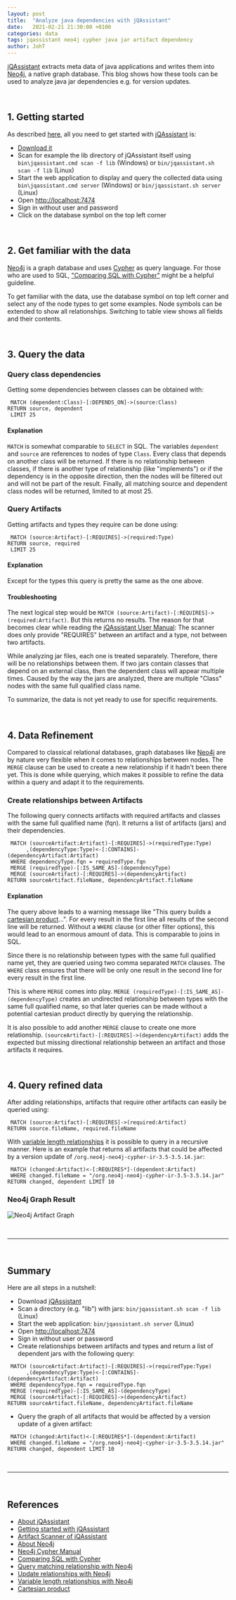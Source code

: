 ```yaml
---
layout: post
title:  "Analyze java dependencies with jQAssistant"
date:   2021-02-21 21:30:00 +0100
categories: data
tags: jqassistant neo4j cypher java jar artifact dependency
author: JohT
---
```


[jQAssistant][jqassistant] extracts meta data of java applications 
and writes them into [Neo4j][neo4j], a native graph database. This blog shows how these tools can be
used to analyze java jar dependencies e.g. for version updates.

<br>

## 1. Getting started
As described [here][jqassistant getting started], all you need to get started with [jQAssistant][jqassistant getting started] is:
- [Download it][jqassistant getting started] 
- Scan for example the lib directory of jQAssistant itself using `bin\jqassistant.cmd scan -f lib` (Windows) or `bin/jqassistant.sh scan -f lib` (Linux)
- Start the web application to display and query the collected data using `bin\jqassistant.cmd server` (Windows) or `bin/jqassistant.sh server` (Linux)
- Open [http://localhost:7474](http://localhost:7474)
- Sign in without user and password
- Click on the database symbol on the top left corner

<br>

## 2. Get familiar with the data

[Neo4j][neo4j] is a graph database and uses [Cypher][neo4j cypher manual] as query language.
For those who are used to SQL, ["Comparing SQL with Cypher"][neo4j sql to cypher] might be a helpful guideline.

To get familiar with the data, use the database symbol on top left corner and select any of the node types to
get some examples. Node symbols can be extended to show all relationships. Switching to table view shows all fields and their contents. 

<br>

## 3. Query the data

### Query class dependencies
Getting some dependencies between classes can be obtained with:
```
 MATCH (dependent:Class)-[:DEPENDS_ON]->(source:Class) 
RETURN source, dependent 
 LIMIT 25
```

#### Explanation

`MATCH` is somewhat comparable to `SELECT` in SQL. 
The variables `dependent` and `source` are references to nodes of type `Class`.
Every class that depends on another class will be returned.
If there is no relationship between classes, if there is another type of relationship (like "implements") 
or if the dependency is in the opposite direction, then the nodes will be filtered out and will not be part of the result. Finally, all matching source and dependent class nodes will be returned, limited to at most 25.


### Query Artifacts
Getting artifacts and types they require can be done using:
```
 MATCH (source:Artifact)-[:REQUIRES]->(required:Type) 
RETURN source, required 
 LIMIT 25
```

#### Explanation

Except for the types this query is pretty the same as the one above. 

#### Troubleshooting

The next logical step would be `MATCH (source:Artifact)-[:REQUIRES]->(required:Artifact)`.
But this returns no results. The reason for that becomes clear while reading the [jQAssistant User Manual][jqassistant artifact scanner]: The scanner does only provide "REQUIRES" between an artifact and a type, 
not between two artifacts.

While analyzing jar files, each one is treated separately. Therefore, there will be no relationships between them.
If two jars contain classes that depend on an external class, then the dependent class will appear multiple times.
Caused by the way the jars are analyzed, there are multiple "Class" nodes with the same full qualified class name.

To summarize, the data is not yet ready to use for specific requirements.

<br>

## 4. Data Refinement
Compared to classical relational databases, graph databases like [Neo4j][neo4j] are by nature very flexible 
when it comes to relationships between nodes. The `MERGE` clause can be used to create a new
relationship if it hadn't been there yet. This is done while querying, which makes it possible to refine the
data within a query and adapt it to the requirements. 

### Create relationships between Artifacts

The following query connects artifacts with required artifacts and classes with the same full qualified name (fqn). It returns a list of artifacts (jars) and their dependencies.
```
 MATCH (sourceArtifact:Artifact)-[:REQUIRES]->(requiredType:Type) 
      ,(dependencyType:Type)<-[:CONTAINS]-(dependencyArtifact:Artifact)
 WHERE dependencyType.fqn = requiredType.fqn
 MERGE (requiredType)-[:IS_SAME_AS]-(dependencyType)
 MERGE (sourceArtifact)-[:REQUIRES]->(dependencyArtifact)
RETURN sourceArtifact.fileName, dependencyArtifact.fileName
```

#### Explanation

The query above leads to a warning message like "This query builds a [cartesian product][cartesian product]...".
For every result in the first line all results of the second line will be returned.
Without a `WHERE` clause (or other filter options), this would lead to an enormous amount of data.
This is comparable to joins in SQL.

Since there is no relationship between types with the same full qualified name yet, they are queried 
using two comma separated `MATCH` clauses. The `WHERE` class ensures that there will be
only one result in the second line for every result in the first line.

This is where `MERGE` comes into play. `MERGE (requiredType)-[:IS_SAME_AS]-(dependencyType)` 
creates an undirected relationship between types with the same full qualified name, 
so that later queries can be made without a potential cartesian product directly by querying the relationship.

It is also possible to add another `MERGE` clause to create one more relationship. 
`(sourceArtifact)-[:REQUIRES]->(dependencyArtifact)` adds the expected but missing directional relationship
between an artifact and those artifacts it requires.

<br>

## 4. Query refined data

After adding relationships, artifacts that require other artifacts can easily be queried using:

```
 MATCH (source:Artifact)-[:REQUIRES]->(required:Artifact) 
RETURN source.fileName, required.fileName
```

With [variable length relationships][neo4j variable length relationship] it is possible to query 
in a recursive manner. Here is an example that returns all artifacts
that could be affected by a version update of `/org.neo4j-neo4j-cypher-ir-3.5-3.5.14.jar`:

```
 MATCH (changed:Artifact)<-[:REQUIRES*]-(dependent:Artifact)
 WHERE changed.fileName = "/org.neo4j-neo4j-cypher-ir-3.5-3.5.14.jar"
RETURN changed, dependent LIMIT 10
```

### Neo4j Graph Result

![Neo4j Artifact Graph]({{site.baseurl}}/assets/img/Neo4jArtifactGraph.png)

<br>

---

<br>

## Summary

Here are all steps in a nutshell:

- Download [jQAssistant][jqassistant getting started] 
- Scan a directory (e.g. "lib") with jars: `bin/jqassistant.sh scan -f lib` (Linux)
- Start the web application: `bin/jqassistant.sh server` (Linux)
- Open [http://localhost:7474](http://localhost:7474)
- Sign in without user or password
- Create relationships between artifacts and types and return a list of dependent jars with the following query:
```
 MATCH (sourceArtifact:Artifact)-[:REQUIRES]->(requiredType:Type) 
      ,(dependencyType:Type)<-[:CONTAINS]-(dependencyArtifact:Artifact)
 WHERE dependencyType.fqn = requiredType.fqn
 MERGE (requiredType)-[:IS_SAME_AS]-(dependencyType)
 MERGE (sourceArtifact)-[:REQUIRES]->(dependencyArtifact)
RETURN sourceArtifact.fileName, dependencyArtifact.fileName
```
- Query the graph of all artifacts that would be affected by a version update of a given artifact:
```
 MATCH (changed:Artifact)<-[:REQUIRES*]-(dependent:Artifact)
 WHERE changed.fileName = "/org.neo4j-neo4j-cypher-ir-3.5-3.5.14.jar"
RETURN changed, dependent LIMIT 10
```

<br>

---

<br>

## References
- [About jQAssistant][jqassistant]
- [Getting started with jQAssistant][jqassistant getting started]
- [Artifact Scanner of jQAssistant][jqassistant artifact scanner]
- [About Neo4j][neo4j]
- [Neo4j Cypher Manual][neo4j cypher manual]
- [Comparing SQL with Cypher][neo4j sql to cypher]
- [Query matching relationship with Neo4j][neo4j match relationship]
- [Update relationships with Neo4j][neo4j merge relationship]
- [Variable length relationships with Neo4j][neo4j variable length relationship]
- [Cartesian product][cartesian product]

[jqassistant]: https://jqassistant.org
[jqassistant getting started]: https://jqassistant.org/get-started/
[jqassistant artifact scanner]: http://jqassistant.github.io/jqassistant/doc/1.8.0/#_artifact_scanner
[neo4j]: https://neo4j.com
[neo4j sql to cypher]: https://neo4j.com/developer/cypher/guide-sql-to-cypher/
[neo4j cypher manual]: https://neo4j.com/docs/cypher-manual/current/
[neo4j match relationship]: https://neo4j.com/docs/cypher-manual/current/clauses/match/#match-on-rel-type
[neo4j merge relationship]: https://neo4j.com/docs/cypher-manual/current/clauses/merge/#merge-merge-on-a-relationship
[neo4j variable length relationship]:https://neo4j.com/docs/cypher-manual/current/clauses/match/#varlength-rels
[cartesian product]: https://en.wikipedia.org/wiki/Cartesian_product